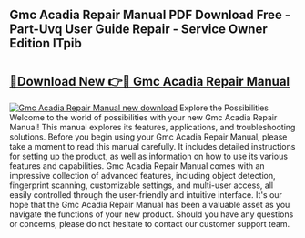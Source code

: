 ## Gmc Acadia Repair Manual PDF Download Free - Part-Uvq User Guide Repair - Service Owner Edition lTpib

# <h2><a href="http://bc15302.oget.top/?id=Gmc+Acadia+Repair+Manual">🔗Download New 👉🔴 Gmc Acadia Repair Manual</a></h2>

[![Gmc Acadia Repair Manual new download](https://i.imgur.com/5g1atiW.png)](http://bc15302.oget.top/?id=Gmc+Acadia+Repair+Manual)
Explore the Possibilities Welcome to the world of possibilities with your new Gmc Acadia Repair Manual! This manual explores its features, applications, and troubleshooting solutions. Before you begin using your Gmc Acadia Repair Manual, please take a moment to read this manual carefully. It includes detailed instructions for setting up the product, as well as information on how to use its various features and capabilities. Gmc Acadia Repair Manual comes with an impressive collection of advanced features, including object detection, fingerprint scanning, customizable settings, and multi-user access, all easily controlled through the user-friendly and intuitive interface. It's our hope that the Gmc Acadia Repair Manual has been a valuable asset as you navigate the functions of your new product. Should you have any questions or concerns, please do not hesitate to contact our customer support team.

